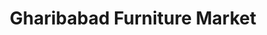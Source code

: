 ---
title: "Gharibabad Furniture Market"
url: /karachi/gharibabad-furniture-market/
shop: furniture
---